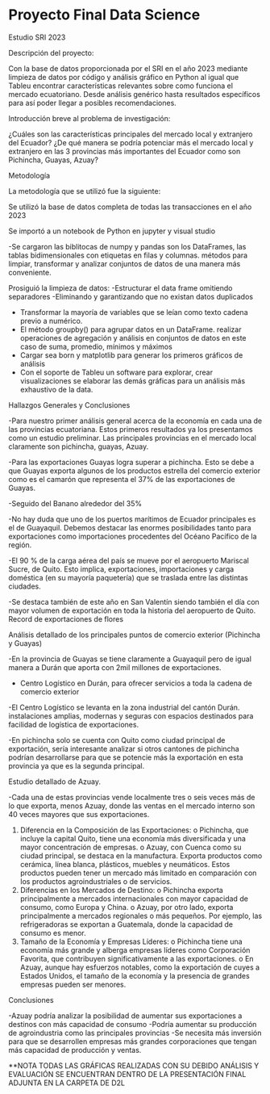 # Proyecto Final Data Science 
Estudio SRI 2023 

Descripción del proyecto:

Con la base de datos proporcionada por el SRI en el año 2023 mediante limpieza de datos por código y análisis gráfico en Python al igual que Tableu encontrar características relevantes sobre como funciona el mercado ecuatoriano. Desde análisis genérico hasta resultados específicos para así poder llegar a posibles recomendaciones. 

 Introducción breve al problema de investigación:
 
¿Cuáles son las características principales del mercado local y extranjero del Ecuador?
¿De qué manera se podría potenciar más el mercado local y extranjero en las 3 provincias más importantes del Ecuador como son Pichincha, Guayas, Azuay?

 Metodología 
 
La metodología que se utilizó fue la siguiente: 

Se utilizó la base de datos completa de todas las transacciones en el año 2023 

Se importó a un notebook de Python en jupyter y visual studio
  
-Se cargaron las biblitocas de numpy y pandas son los DataFrames, las tablas bidimensionales con etiquetas en filas y columnas. métodos para limpiar, transformar y analizar conjuntos de datos de una manera más conveniente.

 Prosiguió la limpieza de datos:
 -Estructurar el data frame omitiendo separadores
 -Eliminando y garantizando que no existan datos duplicados 
-	Transformar la mayoría de variables que se leían como texto cadena previo a numérico.
-	El método groupby()  para agrupar datos en un DataFrame.  realizar operaciones de agregación y análisis en conjuntos de datos en este caso de suma, promedio, mínimos y máximos
-	Cargar sea born y matplotlib para generar los primeros gráficos de análisis
-	Con el soporte de Tableu un software para explorar, crear visualizaciones se elaborar las demás gráficas para un análisis más exhaustivo de la data. 


Hallazgos Generales y Conclusiones 
 
-Para nuestro primer análisis general acerca de la economía en cada una de las provincias ecuatoriana. Estos primeros resultados ya los presentamos como un estudio preliminar. Las principales provincias en el mercado local claramente son pichincha, guayas, Azuay. 

-Para las exportaciones Guayas logra superar a pichincha. Esto se debe a que Guayas exporta algunos de los productos estrella del comercio exterior como es el camarón que representa el 37% de las exportaciones de Guayas.

-Seguido del Banano alrededor del 35%

-No hay duda que uno de los puertos marítimos de Ecuador principales es el de Guayaquil. Debemos destacar las enormes posibilidades tanto para exportaciones como importaciones procedentes del Océano Pacífico de la región.

-El 90 % de la carga aérea del país se mueve por el aeropuerto Mariscal Sucre, de Quito. Esto implica, exportaciones, importaciones y carga doméstica (en su mayoría paquetería) que se traslada entre las distintas ciudades.

-Se destaca también de este año en San Valentín siendo también el día con mayor volumen de exportación en toda la historia del aeropuerto de Quito. Record de exportaciones de flores 


 
Análisis detallado de los principales puntos de comercio exterior (Pichincha y Guayas)

-En la provincia de Guayas se tiene claramente a Guayaquil pero de igual manera a Durán que aporta con 2mil millones de exportaciones. 

- Centro Logístico en Durán, para ofrecer servicios a toda la cadena de comercio exterior
  
-El Centro Logístico se levanta en la zona industrial del cantón Durán. instalaciones amplias, modernas y seguras con espacios destinados para facilidad de logística de exportaciones. 

-En pichincha solo se cuenta con Quito como ciudad principal de exportación, sería interesante analizar si otros cantones de pichincha podrían desarrollarse para que se potencie más la exportación en esta provincia ya que es la segunda principal.



Estudio detallado de Azuay. 

-Cada una de estas provincias vende localmente tres o seis veces más de lo que exporta, menos Azuay, donde las ventas en el mercado interno son 40 veces mayores que sus exportaciones. 

1.	Diferencia en la Composición de las Exportaciones:
o	Pichincha, que incluye la capital Quito, tiene una economía más diversificada y una mayor concentración de empresas. 
o	Azuay, con Cuenca como su ciudad principal, se destaca en la manufactura. Exporta productos como cerámica, línea blanca, plásticos, muebles y neumáticos. Estos productos pueden tener un mercado más limitado en comparación con los productos agroindustriales o de servicios.
2.	Diferencias en los Mercados de Destino:
o	Pichincha exporta principalmente a mercados internacionales con mayor capacidad de consumo, como Europa y China. 
o	Azuay, por otro lado, exporta principalmente a mercados regionales o más pequeños. Por ejemplo, las refrigeradoras se exportan a Guatemala, donde la capacidad de consumo es menor.
3.	Tamaño de la Economía y Empresas Líderes:
o	Pichincha tiene una economía más grande y alberga empresas líderes como Corporación Favorita, que contribuyen significativamente a las exportaciones.
o	En Azuay, aunque hay esfuerzos notables, como la exportación de cuyes a Estados Unidos, el tamaño de la economía y la presencia de grandes empresas pueden ser menores.


Conclusiones 

-Azuay podría analizar la posibilidad de aumentar sus exportaciones a destinos con más capacidad de consumo 
-Podría aumentar su producción de agroindustria como las principales provincias 
-Se necesita más inversión para que se desarrollen empresas más grandes corporaciones que tengan más capacidad de producción y ventas. 

**NOTA TODAS LAS GRÁFICAS REALIZADAS CON SU DEBIDO ANÁLISIS Y EVALUACIÓN SE ENCUENTRAN DENTRO DE LA PRESENTACIÓN FINAL ADJUNTA EN LA CARPETA DE D2L


